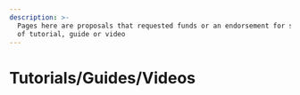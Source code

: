 ```yaml
---
description: >-
  Pages here are proposals that requested funds or an endorsement for some sort
  of tutorial, guide or video
---
```


# Tutorials/Guides/Videos

